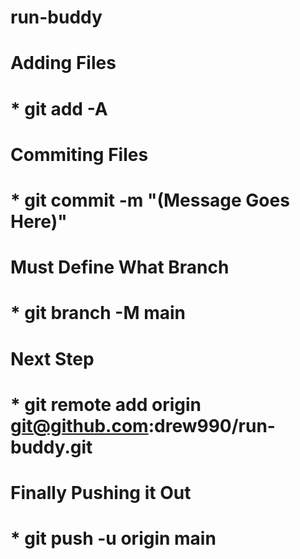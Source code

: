 # run-buddy
# 
# Adding Files
#  * git add -A
#
# Commiting Files
#  * git commit -m "(Message Goes Here)"
#
# Must Define What Branch
#  * git branch -M main
#
# Next Step
#   * git remote add origin git@github.com:drew990/run-buddy.git
#
# Finally Pushing it Out
#  * git push -u origin main
#
#
